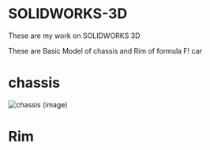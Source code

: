 # SOLIDWORKS-3D
These are my work on SOLIDWORKS 3D 

These are Basic Model of chassis and Rim of formula F! car

# chassis

![chassis (image)](https://user-images.githubusercontent.com/94870982/167573436-3974d12c-5591-463b-bbb4-27b941bd025d.png)

# Rim


